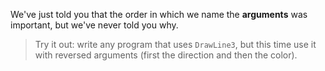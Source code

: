 We've just told you that the order in which we name the **arguments** was important, but we've never told you why.

> Try it out: write any program that uses `DrawLine3`, but this time use it with reversed arguments (first the direction and then the color).

